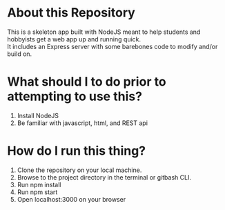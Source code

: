 <h1>About this Repository</h1>
This is a skeleton app built with NodeJS meant to help students and hobbyists get a web app up and running quick.
<br />
It includes an Express server with some barebones code to modify and/or build on.


<h1>What should I to do prior to attempting to use this?</h1>
<ol>
    <li>Install NodeJS</li>
    <li>Be familiar with javascript, html, and REST api</li>
</ol>

<h1>How do I run this thing?</h1>
<ol>
    <li>Clone the repository on your local machine.</li>
    <li>Browse to the project directory in the terminal or gitbash CLI.</li>
    <li>Run npm install</li>
    <li>Run npm start</li>
    <li>Open localhost:3000 on your browser</li>
</ol>